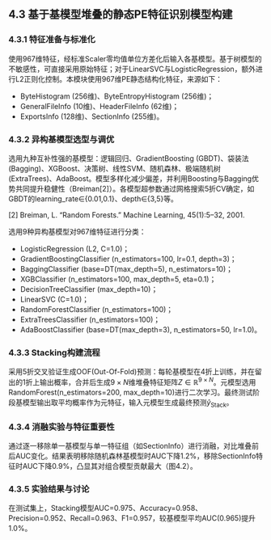 ## 4.3 基于基模型堆叠的静态PE特征识别模型构建

### 4.3.1 特征准备与标准化

使用967维特征，经标准Scaler零均值单位方差化后输入各基模型。基于树模型的不敏感性，可直接采用原始特征；对于LinearSVC与LogisticRegression，额外进行L2正则化控制。本模块使用967维PE静态结构化特征，来源如下：

- ByteHistogram (256维)、ByteEntropyHistogram (256维)；
- GeneralFileInfo (10维)、HeaderFileInfo (62维)；
- ExportsInfo (128维)、SectionInfo (255维)。

### 4.3.2 异构基模型选型与调优

选用九种互补性强的基模型：逻辑回归、GradientBoosting (GBDT)、袋装法(Bagging)、XGBoost、决策树、线性SVM、随机森林、极端随机树(ExtraTrees)、AdaBoost。模型多样化减少偏差，并利用Boosting与Bagging优势共同提升稳健性（Breiman[2]）。各模型超参数通过网格搜索5折CV确定，如GBDT的learning_rate∈{0.01,0.1}、depth∈{3,5}等。

[2] Breiman, L. “Random Forests.” Machine Learning, 45(1):5–32, 2001.

选用9种异构基模型对967维特征进行分类：

- LogisticRegression (L2, C=1.0)；
- GradientBoostingClassifier (n\_estimators=100, lr=0.1, depth=3)；
- BaggingClassifier (base=DT(max\_depth=5), n\_estimators=10)；
- XGBClassifier (n\_estimators=100, max\_depth=5, eta=0.1)；
- DecisionTreeClassifier (max\_depth=10)；
- LinearSVC (C=1.0)；
- RandomForestClassifier (n\_estimators=100)；
- ExtraTreesClassifier (n\_estimators=100)；
- AdaBoostClassifier (base=DT(max\_depth=3), n\_estimators=50, lr=1.0)。

### 4.3.3 Stacking构建流程

采用5折交叉验证生成OOF(Out-Of-Fold)预测：每轮基模型在4折上训练，并在留出的1折上输出概率，合并后生成$9\times N$维堆叠特征矩阵$Z\in\mathbb{R}^{9\times N}$。元模型选用RandomForest(n_estimators=200, max_depth=10)进行二次学习。最终测试阶段基模型输出取平均概率作为元特征，输入元模型生成最终预测$\hat y_{\mathrm{Stack}}$。

### 4.3.4 消融实验与特征重要性

通过逐一移除单一基模型与单一特征组（如SectionInfo）进行消融，对比堆叠前后AUC变化。结果表明移除随机森林基模型时AUC下降1.2%，移除SectionInfo特征时AUC下降0.9%，凸显其对组合模型贡献最大（图4.2）。

### 4.3.5 实验结果与讨论

在测试集上，Stacking模型AUC=0.975、Accuracy=0.958、Precision=0.952、Recall=0.963、F1=0.957，较基模型平均AUC(0.965)提升1.0%。